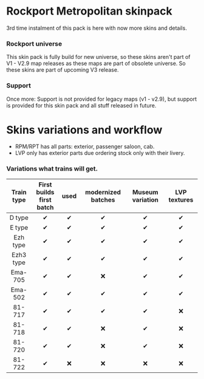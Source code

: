# Rockport Metropolitan skinpack

3rd time instalment of this pack is here with now more skins and details.

### Rockport universe
This skin pack is fully build for new universe, so these skins aren't part of V1 - V2.9 map releases as these maps are part of obsolete universe.
So these skins are part of upcoming V3 release.

### Support
Once more: Support is not provided for legacy maps (v1 - v2.9), but support is provided for this skin pack and all stuff released in future.

# Skins variations and workflow
* RPM/RPT has all parts: exterior, passenger saloon, cab.
* LVP only has exterior parts due ordering stock only with their livery.

### Variations what trains will get.
Train type | First builds <br> first batch | used | modernized batches  | Museum variation | LVP textures
:---: | :---: | :---: | :---: | :---: | :---:
D type | ✔ | ✔ | ✔ | ✔ | ✔
E type | ✔ | ✔ | ✔ | ✔ | ✔
Ezh type | ✔ | ✔ | ✔ | ✔ | ✔
Ezh3 type | ✔ | ✔ | ✔ | ✔ | ✔
Ema-705 | ✔ | ✔ | ❌ | ✔ | ✔
Ema-502 | ✔ | ✔ | ✔ | ✔ | ✔
81-717 | ✔ | ✔ | ✔ | ✔ | ❌
81-718 | ✔ | ✔ | ❌ | ✔ | ❌
81-720 | ✔ | ✔ | ❌ | ✔ | ❌
81-722 | ✔ | ❌ | ❌ | ❌ | ❌